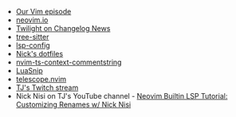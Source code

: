 - [Our Vim episode](https://changelog.fm/450)
- [neovim.io](https://neovim.io)
- [Twilight on Changelog News](https://changelog.com/news/bNVW)
- [tree-sitter](https://tree-sitter.github.io/tree-sitter/)
- [lsp-config]()
- [Nick's dotfiles]()
- [nvim-ts-context-commentstring](https://github.com/JoosepAlviste/nvim-ts-context-commentstring)
- [LuaSnip](https://github.com/L3MON4D3/LuaSnip)
- [telescope.nvim](https://github.com/nvim-telescope/telescope.nvim)
- [TJ's Twitch stream](https://twitch.tv/teej_dv)
- Nick Nisi on TJ's YouTube channel - [Neovim Builtin LSP Tutorial: Customizing Renames w/ Nick Nisi](https://youtu.be/tAVxxdFFYMU)